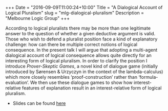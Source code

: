 +++
Date = "2016-09-09T11:00:24+10:00"
Title = "A Dialogical Account of Logical Pluralism"
slug = "mlg-dialogical-pluralism"
Description = "Melbourne Logic Group"
+++

According to logical pluralists there may be more than one legitimate answer to the question of whether a given deductive argument is valid. 
Those who wish to defend a pluralist position face a kind of explanatory challenge: how can there be multiple correct notions of logical
consequence. In the present talk I will argue that adopting a multi-agent dialogical account of logical consequence allows quite directly
for an interesting form of logical pluralism. In order to clarify the position I introduce <em>Prover-Skeptic Games</em>, a novel kind of 
dialogue game (initially introduced by Sørensen &amp; Urzyczyn in the context of the lambda-calculus) which more closely resembles &lsquo;proof-construction&rsquo; rather than &lsquo;formula-evaluation&rsquo;. We then use these dialogue games to show how interest-relative
features of explanation result in an interest-relative form of logical pluralism.

<ul>
	<li>Slides can be found <a href="/slides-handouts/mlg-dialogical-slides.pdf">here</a></li>
</ul>